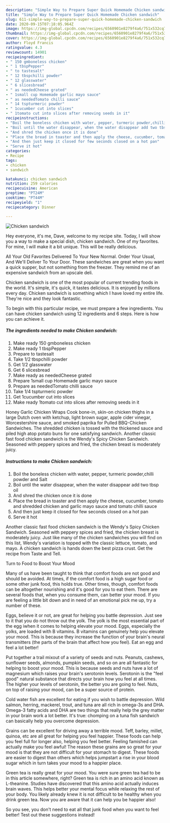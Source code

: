 ```yaml
---
description: "Simple Way to Prepare Super Quick Homemade Chicken sandwich"
title: "Simple Way to Prepare Super Quick Homemade Chicken sandwich"
slug: 611-simple-way-to-prepare-super-quick-homemade-chicken-sandwich
date: 2020-09-15T07:18:05.964Z
image: https://img-global.cpcdn.com/recipes/6560901e8279f4a6/751x532cq70/chicken-sandwich-recipe-main-photo.jpg
thumbnail: https://img-global.cpcdn.com/recipes/6560901e8279f4a6/751x532cq70/chicken-sandwich-recipe-main-photo.jpg
cover: https://img-global.cpcdn.com/recipes/6560901e8279f4a6/751x532cq70/chicken-sandwich-recipe-main-photo.jpg
author: Floyd Francis
ratingvalue: 4.3
reviewcount: 14901
recipeingredient:
- " 150 gmboneless chicken"
- " 1 tbspPepper"
- " to tastesalt"
- " 12 tbspchilli powder"
- " 12 glasswater"
- " 6 slicesbread"
- " as neededCheese grated"
- " 1small cup Homemade garlic mayo sauce"
- " as neededTomato chilli sauce"
- " 14 tspturmeric powder"
- " 1cucumber cut into slices"
- " 1tomato cut into slices after removing seeds in it"
recipeinstructions:
- "Boil the boneless chicken with water, pepper, turmeric powder,chilli powder and Salt"
- "Boil until the water disappear, when the water disappear add two tbsp oil"
- "And shred the chicken once it is done"
- "Place the bread in toaster and then apply the cheese, cucumber, tomato and shredded chicken and garlic mayo sauce and tomato chilli sauce"
- "And then just keep it closed for few seconds closed on a hot pan"
- "Serve it hot"
categories:
- Recipe
tags:
- chicken
- sandwich

katakunci: chicken sandwich 
nutrition: 259 calories
recipecuisine: American
preptime: "PT24M"
cooktime: "PT44M"
recipeyield: "1"
recipecategory: Dinner

---
```



![Chicken sandwich](https://img-global.cpcdn.com/recipes/6560901e8279f4a6/751x532cq70/chicken-sandwich-recipe-main-photo.jpg)

Hey everyone, it's me, Dave, welcome to my recipe site. Today, I will show you a way to make a special dish, chicken sandwich. One of my favorites. For mine, I will make it a bit unique. This will be really delicious.

All Your Old Favorites Delivered To Your New Normal. Order Your Usual, And We&#39;ll Deliver To Your Door. These sandwiches are great when you want a quick supper, but not something from the freezer. They remind me of an expensive sandwich from an upscale deli.

Chicken sandwich is one of the most popular of current trending foods in the world. It's simple, it's quick, it tastes delicious. It is enjoyed by millions every day. Chicken sandwich is something which I have loved my entire life. They're nice and they look fantastic.


To begin with this particular recipe, we must prepare a few ingredients. You can have chicken sandwich using 12 ingredients and 6 steps. Here is how you can achieve it.

<!--inarticleads1-->

##### The ingredients needed to make Chicken sandwich:

1. Make ready  150 gmboneless chicken
1. Make ready  1 tbspPepper
1. Prepare  to tastesalt
1. Take  1/2 tbspchilli powder
1. Get  1/2 glasswater
1. Get  6 slicesbread
1. Make ready  as neededCheese grated
1. Prepare  1small cup Homemade garlic mayo sauce
1. Prepare  as neededTomato chilli sauce
1. Take  1/4 tspturmeric powder
1. Get  1cucumber cut into slices
1. Make ready  1tomato cut into slices after removing seeds in it


Honey Garlic Chicken Wraps Cook bone-in, skin-on chicken thighs in a large Dutch oven with ketchup, light brown sugar, apple cider vinegar, Worcestershire sauce, and smoked paprika for Pulled BBQ-Chicken Sandwiches. The shredded chicken is tossed with the thickened sauce and piled high atop potato buns for one satisfying sandwich. Another classic fast food chicken sandwich is the Wendy&#39;s Spicy Chicken Sandwich. Seasoned with peppery spices and fried, the chicken breast is moderately juicy. 

<!--inarticleads2-->

##### Instructions to make Chicken sandwich:

1. Boil the boneless chicken with water, pepper, turmeric powder,chilli powder and Salt
1. Boil until the water disappear, when the water disappear add two tbsp oil
1. And shred the chicken once it is done
1. Place the bread in toaster and then apply the cheese, cucumber, tomato and shredded chicken and garlic mayo sauce and tomato chilli sauce
1. And then just keep it closed for few seconds closed on a hot pan
1. Serve it hot


Another classic fast food chicken sandwich is the Wendy&#39;s Spicy Chicken Sandwich. Seasoned with peppery spices and fried, the chicken breast is moderately juicy. Just like many of the chicken sandwiches you will find on this list, Wendy&#39;s variation is topped with the classic lettuce, tomato, and mayo. A chicken sandwich is hands down the best pizza crust. Get the recipe from Taste and Tell. 

Turn to Food to Boost Your Mood


Many of us have been taught to think that comfort foods are not good and should be avoided. At times, if the comfort food is a high sugar food or some other junk food, this holds true. Other times, though, comfort foods can be altogether nourishing and it's good for you to eat them. There are several foods that, when you consume them, can better your mood. If you are feeling a little bit down and in need of an emotional pick me up, try a number of these.

Eggs, believe it or not, are great for helping you battle depression. Just see to it that you do not throw out the yolk. The yolk is the most essential part of the egg iwhen it comes to helping elevate your mood. Eggs, especially the yolks, are loaded with B vitamins. B vitamins can genuinely help you elevate your mood. This is because they increase the function of your brain's neural transmitters (the parts of the brain that affect how you feel). Eat an egg and feel a lot better!

Put together a trail mixout of a variety of seeds and nuts. Peanuts, cashews, sunflower seeds, almonds, pumpkin seeds, and so on are all fantastic for helping to boost your mood. This is because seeds and nuts have a lot of magnesium which raises your brain's serotonin levels. Serotonin is the "feel good" natural substance that directs your brain how you feel at all times. The higher your levels of serotonin, the better you are going to feel. Nuts, on top of raising your mood, can be a super source of protein.

Cold water fish are excellent for eating if you wish to battle depression. Wild salmon, herring, mackerel, trout, and tuna are all rich in omega-3s and DHA. Omega-3 fatty acids and DHA are two things that really help the grey matter in your brain work a lot better. It's true: chomping on a tuna fish sandwich can basically help you overcome depression. 

Grains can be excellent for driving away a terrible mood. Teff, barley, millet, quinoa, etc are all great for helping you feel happier. These foods can help you feel full for longer also, helping you feel better. Feeling famished can actually make you feel awful! The reason these grains are so great for your mood is that they are not difficult for your stomach to digest. These foods are easier to digest than others which helps jumpstart a rise in your blood sugar which in turn takes your mood to a happier place.

Green tea is really great for your mood. You were sure green tea had to be in this article somewhere, right? Green tea is rich in an amino acid known as L-theanine. Studies have discovered that this amino acid actually induces brain waves. This helps better your mental focus while relaxing the rest of your body. You likely already knew it is not difficult to be healthy when you drink green tea. Now you are aware that it can help you be happier also!

So you see, you don't need to eat all that junk food when you want to feel better! Test out  these suggestions  instead!

